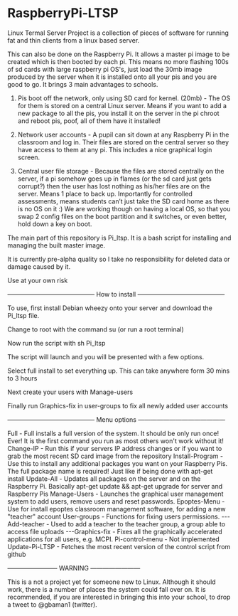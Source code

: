RaspberryPi-LTSP
================

Linux Termal Server Project is a collection of pieces of software for running fat and thin clients from a linux based server.

This can also be done on the Raspberry Pi. It allows a master pi image to be created which is then booted by each pi. This means no more flashing 100s of sd cards with large raspberry pi OS's, just load the 30mb image produced by the server when it is installed onto all your pis and you are good to go.
It brings 3 main advantages to schools.

1. Pis boot off the network, only using SD card for kernel. (20mb) - The OS for them is stored on a central Linux server. Means if you want to add a new package to all the pis, you install it on the server in the pi chroot and reboot pis, poof, all of them have it installed!

2. Network user accounts - A pupil can sit down at any Raspberry Pi in the classroom and log in. Their files are stored on the central server so they have access to them at any pi. This includes a nice graphical login screen. 

3. Central user file storage - Because the files are stored centrally on the server, if a pi somehow goes up in flames (or the sd card just gets corrupt?) then the user has lost nothing as his/her files are on the server. Means 1 place to back up. Importantly for controlled assessments, means students can’t just take the SD card home as there is no OS on it :)
We are working though on having a local OS, so that you swap 2 config files on the boot partition and it switches, or even better, hold down a key on boot.


The main part of this repository is Pi_ltsp. It is a bash script for installing and managing the built master image.

It is currently pre-alpha quality so I take no responsibility for deleted data or damage caused by it.

Use at your own risk

——————————————
How to install
——————————————


To use, first install Debian wheezy onto your server and download the Pi_ltsp file.

Change to root with the command   su   (or run a root terminal)

Now run the script with     sh Pi_ltsp

The script will launch and you will be presented with a few options. 

Select full install to set everything up. This can take anywhere form 30 mins to 3 hours 

Next create your users with Manage-users

Finally run Graphics-fix in user-groups to fix all newly added user accounts

——————————————
Menu options
——————————————


Full - Full installs a full version of the system. It should be only run once! Ever! It is the first command you run as most others won't work without it!
Change-IP - Run this if your servers IP address changes or if you want to grab the most recent SD card image from the repository 
Install-Program - Use this to install any additional packages you want on your Raspberry Pis. The full package name is required! Just like if being done with apt-get install
Update-All - Updates all packages on the server and on the Raspberry Pi. Basically apt-get update && apt-get upgrade for server and Raspberry Pis
Manage-Users - Launches the graphical user management system to add users, remove users and reset passwords.
Epoptes-Menu - Use for install epoptes classroom management software, for adding a new "teacher" account
User-groups - Functions for fixing users permissions. 
---Add-teacher - Used to add a teacher to the teacher group, a group able to access file uploads
---Graphics-fix - Fixes all the graphically accelerated applications for all users, e.g. MCPI.
Pi-control-menu - Not implemented
Update-Pi-LTSP - Fetches the most recent version of the control script from github


————————
WARNING
————————

This is a not a project yet for someone new to Linux. Although it should work, there is a number of places the system could fall over on. It is recommended, if you are interested in bringing this into your school, to drop a tweet to @gbaman1 (twitter).
